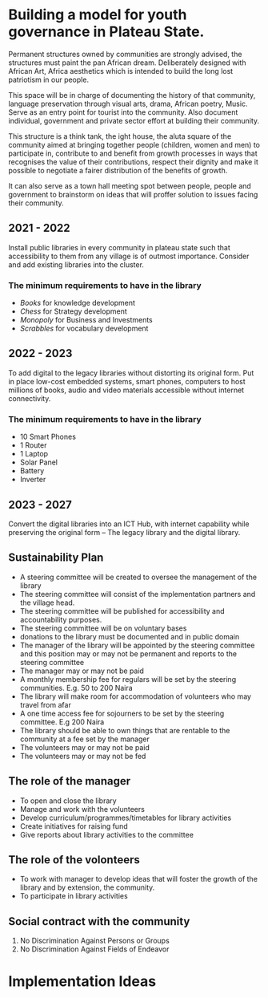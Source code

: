 # Building a model for youth governance in Plateau State.

Permanent structures owned by communities are strongly advised, the structures must paint the pan African dream. Deliberately designed with African Art, Africa aesthetics which is intended to build the long lost patriotism in our people.

This space will be in charge of documenting the history of that community, language preservation through visual arts, drama, African poetry, Music. Serve as an entry point for tourist into the community. Also document individual, government and private sector effort at building their community.

This structure is a think tank, the ight house, the aluta square of the community aimed at bringing  together people (children, women and men) to participate in, contribute to and benefit from growth processes in ways that recognises the value of their contributions, respect their dignity and make it possible to negotiate a fairer distribution of the benefits of growth.

It can also serve as a town hall meeting spot between people, people and government to brainstorm on ideas that will proffer solution to issues facing their community.

## 2021 - 2022
Install public libraries in every community in plateau state such that accessibility to them from any village is of outmost importance. Consider and add existing libraries into the cluster.

### The minimum requirements to have in the library
 - *Books* for knowledge development
 - *Chess* for Strategy development
 - *Monopoly* for Business and Investments
 - *Scrabbles* for vocabulary development

## 2022 - 2023
To add digital to the legacy libraries without distorting its original form. Put in place low-cost embedded systems, smart phones, computers to host millions of books, audio and video materials accessible without internet connectivity.

### The minimum requirements to have in the library
- 10 Smart Phones
- 1 Router
- 1 Laptop
- Solar Panel
- Battery
- Inverter

## 2023 - 2027
Convert the digital libraries into an ICT Hub, with internet capability while preserving the original form – The legacy library and the digital library.

## Sustainability Plan

- A steering committee will be created to oversee the management of the library
- The steering committee will consist of the implementation partners and the village head.
- The steering committee will be published for accessibility and accountability purposes.
- The steering committee will be on voluntary bases
- donations to the library must be documented and in public domain
- The manager of the library will be appointed by the steering committee and this position may or may not be permanent and reports to the steering committee
- The manager may or may not be paid
- A monthly membership fee for regulars will be set by the steering communities. E.g. 50 to 200 Naira
- The library will make room for accommodation of volunteers who may travel from afar    
- A one time access fee for sojourners to be set by the steering committee. E.g 200 Naira
- The library should be able to own things that are rentable to the community at a fee set by the manager
- The volunteers may or may not be paid
- The volunteers may or may not be fed

## The role of the manager
- To open and close the library
- Manage and work with the volunteers
- Develop curriculum/programmes/timetables for library activities
- Create initiatives for raising fund
- Give reports about library activities to the committee

## The role of the volonteers
- To work with manager to develop ideas that will foster the growth of the library and by extension, the community.
- To participate in library activities

## Social contract with the community
1. No Discrimination Against Persons or Groups
2. No Discrimination Against Fields of Endeavor


# Implementation Ideas

